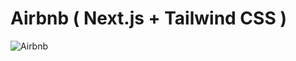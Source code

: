 # Airbnb ( Next.js + Tailwind CSS )

![Airbnb](https://user-images.githubusercontent.com/128102810/228646140-0409e78e-9dd3-47f4-a936-63a0cc38a026.gif)
